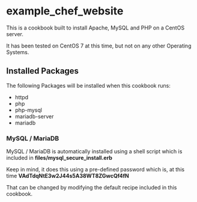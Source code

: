 # example_chef_website

This is a cookbook built to install Apache, MySQL and PHP on a CentOS server.

It has been tested on CentOS 7 at this time, but not on any other Operating Systems. 

## Installed Packages

The following Packages will be installed when this cookbook runs:
* httpd
* php
* php-mysql
* mariadb-server
* mariadb

### MySQL / MariaDB

MySQL / MariaDB is automatically installed using a shell script which is included in **files/mysql_secure_install.erb**

Keep in mind, it does this using a pre-defined password which is, at this time **VAdTdqNtE3w2J44s5A38WT8ZGwcQf4fN**

That can be changed by modifying the default recipe included in this cookbook.
